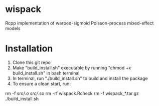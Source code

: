 # wispack
 Rcpp implementation of warped-sigmoid Poisson-process mixed-effect models

# Installation 

1. Clone this git repo
2. Make "build_install.sh" executable by running "chmod +x build_install.sh" in bash terminal
3. In terminal, run "./build_install.sh" to build and install the package
4. To ensure a clean start, run: 

rm -f src/*.o src/*.so
rm -rf wispack.Rcheck
rm -f wispack_*.tar.gz
./build_install.sh